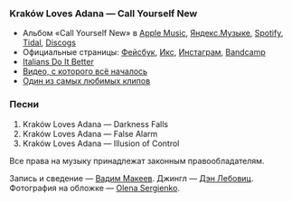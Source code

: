 ### Kraków Loves Adana — Call Yourself New

- Альбом «Call Yourself New» в
	[Apple Music](https://music.apple.com/album/id1192857412),
	[Яндекс.Музыке](https://music.yandex.ru/album/4029488),
	[Spotify](https://open.spotify.com/playlist/2wYFZ7VJnGbEezdov9UpmO),
	[Tidal](https://tidal.com/browse/album/69035647),
	[Discogs](https://www.discogs.com/release/10031847)
- Официальные страницы:
	[Фейсбук](https://www.facebook.com/krakowlovesadana/),
	[Икс](https://x.com/krakwlovesadana),
	[Инстаграм](https://www.instagram.com/krakowlovesadana),
	[Bandcamp](https://krakowlovesadana.bandcamp.com/)
- [Italians Do It Better](https://italiansdoitbetter.com)
- [Видео, с которого всё началось](https://youtu.be/E5InldEicxY)
- [Один из самых любимых клипов](https://youtu.be/MiGhWNr8C20)

### Песни

1. Kraków Loves Adana — Darkness Falls
2. Kraków Loves Adana — False Alarm
3. Kraków Loves Adana — Illusion of Control

Все права на музыку принадлежат законным правообладателям.

Запись и сведение — [Вадим Макеев](https://pepelsbey.dev/).
Джингл — [Дэн Лебовиц](https://www.youtube.com/channel/UC38A5qHrlc_Zgua7vL4b96w).
Фотография на обложке — [Olena Sergienko](https://unsplash.com/photos/BL0jHaXHYi0).
